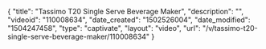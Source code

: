 {
    "title": "Tassimo T20 Single Serve Beverage Maker",
    "description": "",
    "videoid": "110008634",
    "date_created": "1502526004",
    "date_modified": "1504247458",
    "type": "captivate",
    "layout": "video",
    "url": "\/v\/tassimo-t20-single-serve-beverage-maker\/110008634"
}